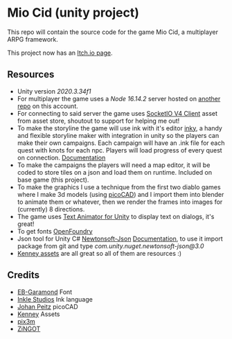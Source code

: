 # Mio Cid (unity project)

This repo will contain the source code for the game Mio Cid, a multiplayer ARPG framework.

This project now has an [Itch.io page](https://tortitas.itch.io/mio-cid-v3).

## Resources

- Unity version _2020.3.34f1_
- For multiplayer the game uses a _Node 16.14.2_ server hosted on [another repo](https://github.com/TortitasT/Cid-Server) on this account.
- For connecting to said server the game uses [SocketIO V4 Client](https://assetstore.unity.com/packages/tools/network/socket-io-v3-v4-client-for-unity-standalone-webgl-196557) asset from asset store, shoutout to support for helping me out!
- To make the storyline the game will use ink with it's editor [inky](https://www.inklestudios.com/ink/), a handy and flexible storyline maker with integration in unity so the players can make their own campaigns. Each campaign will have an .ink file for each quest with knots for each npc. Players will load progress of every quest on connection. [Documentation](https://github.com/inkle/ink/blob/master/Documentation/RunningYourInk.md#getting-started-with-the-runtime-api)
- To make the campaigns the players will need a map editor, it will be coded to store tiles on a json and load them on runtime. Included on base game (this project).
- To make the graphics I use a technique from the first two diablo games where I make 3d models (using [picoCAD](https://johanpeitz.itch.io/picocad)) and I import them into blender to animate them or whatever, then we render the frames into images for (currently) 8 directions.
- The game uses [Text Animator for Unity](https://assetstore.unity.com/packages/tools/gui/text-animator-for-unity-158707) to display text on dialogs, it's great!
- To get fonts [OpenFoundry](https://open-foundry.com/fonts)
- Json tool for Unity C# [Newtonsoft-Json](https://github.com/jilleJr/Newtonsoft.Json-for-Unity) [Documentation](https://www.newtonsoft.com/json/help/html/Introduction.htm), to use it import package from git and type _com.unity.nuget.newtonsoft-json@3.0_
- [Kenney assets](https://opengameart.org/users/kenney) are all great so all of them are resources :)

## Credits

- [EB-Garamond](https://github.com/georgd/EB-Garamond) Font
- [Inkle Studios](https://www.inklestudios.com/) Ink language
- [Johan Peitz](https://johanpeitz.itch.io/) picoCAD
- [Kenney](https://kenney.itch.io/) Assets
- [pix3m](https://opengameart.org/content/pixel-fonts-by-pix3m)
- [ZiNGOT](https://opengameart.org/content/bitmap-font-pack)
